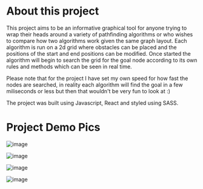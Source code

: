 
# About this project
This project aims to be an informative graphical tool for anyone trying to wrap their heads around a variety of pathfinding algorithms or who wishes to compare how two algorithms work given the same graph layout. Each algorithm is run on a 2d grid where obstacles can be placed and the positions of the start and end positions can be modified. Once started the algorithm will begin to search the grid for the goal node according to its own rules and methods which can be seen in real time. 

Please note that for the project I have set my own speed for how fast the nodes are searched, in reality each algorithm will find the goal in a few miliseconds or less but then that wouldn't be very fun to look at :)

The project was built using Javascript, React and styled using SASS.


# Project Demo Pics
![image](https://drive.google.com/uc?export=view&id=1yNBNvlO3i5_P5TeWB8Zh935UNVtwrp3P)


![image](https://drive.google.com/uc?export=view&id=1S1JZchgnphUFGUcg8JA2G2Av1s4QGw8Y)


![image](https://drive.google.com/uc?export=view&id=1gYqX12i_Sa5OMZwx6TSLuj2HxNkyTqWC)


![image](https://drive.google.com/uc?export=view&id=1g2IkXiVfCdZXwlWmwumS-Dy_cLgQy3-w)


